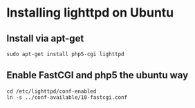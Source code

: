 # Installing lighttpd on Ubuntu

## Install via apt-get
```
sudo apt-get install php5-cgi lighttpd
```

## Enable FastCGI and php5 the ubuntu way
```
cd /etc/lighttpd/conf-enabled
ln -s ../conf-available/10-fastcgi.conf
```